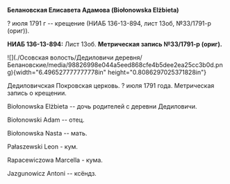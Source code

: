 **Белановская Елисавета Адамова (Biołonowska Elżbieta)**

? июля 1791 г -- крещение (НИАБ 136-13-894, лист 13об, №33/1791-р
(ориг)).

**НИАБ 136-13-894:** Лист 13об. **Метрическая запись №33/1791-р
(ориг).**

![](./Осовская волость/Дедиловичи деревня/Белановские/media/98826998e044a5eed868cfe4b5dee2ea25cc3b0d.png){width="6.496527777777778in"
height="0.8086297025371828in"}

Дедиловичская Покровская церковь. ? июля 1791 года. Метрическая запись о
крещении.

Biołonowska Elżbieta -- дочь родителей с деревни Дедиловичи.

Biołonowski Adam -- отец.

Biołonowska Nasta -- мать.

Pałaszewski Leon - кум.

Rapacewiczowa Marcella - кума.

Jazgunowicz Antoni -- ксёндз.
